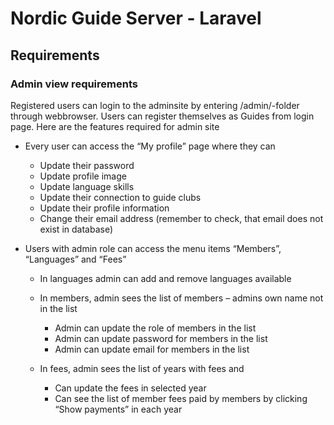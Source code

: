 # Nordic Guide Server - Laravel

## Requirements

### Admin view requirements

Registered users can login to the adminsite by entering /admin/-folder through
webbrowser. Users can register themselves as Guides from login page. Here are the
features required for admin site

* Every user can access the “My profile” page where they can

	- Update their password
	- Update profile image
	- Update language skills
	- Update their connection to guide clubs
	- Update their profile information
	- Change their email address (remember to check, that email does not
exist in database)
* Users with admin role can access the menu items “Members”, “Languages”
and “Fees”

	- In languages admin can add and remove languages available

	- In members, admin sees the list of members – admins own name not
in the list
		* Admin can update the role of members in the list
		* Admin can update password for members in the list
		* Admin can update email for members in the list

		
	- In fees, admin sees the list of years with fees and
	
		* Can update the fees in selected year
		* Can see the list of member fees paid by members by clicking
“Show payments” in each year
